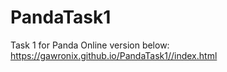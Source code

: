 # PandaTask1
Task 1 for Panda
Online version below:
https://gawronix.github.io/PandaTask1//index.html
